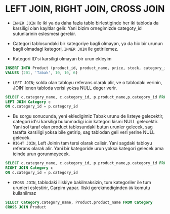# LEFT JOIN, RIGHT JOIN, CROSS JOIN

- `INNER JOIN` ile iki ya da daha fazla tablo birlestiginde her iki tabloda da karsiligi olan kayitlar gelir. Yani bizim ornegimizde categoty_id sutunlarinin eslesmesi gerekir.
- Categori tablosundaki bir kategoriye bagli olmayan, ya da hic bir urunun bagli olmadagi kategori, `INNER JOIN` ile getirilemez.

- Kategori ID'si karsiligi olmayan bir urun ekleyim

```SQL
INSERT INTO Product (product_id, product_name, price, stock, category_id)
VALUES (201, 'Tabak', 10, 10, 6)
```

- `LEFT JOIN`; solda olan tabloyu referans olarak alir, ve o tablodaki verinin, JOIN'lenen tabloda verisi yoksa NULL deger verir.

```SQL
SELECT c.category_name, c.category_id, p.product_name,p.category_id FROM Product p
LEFT JOIN Category c
ON c.category_id = p.category_id
```

- Bu sorgu sonucunda, yeni ekledigimiz Tabak urunu de listeye gelecektir, categori id'si karsiligi bulunmadigi icin kategori kismi NULL gelecektir. Yani sol taraf olan product tablosundaki butun urunler gelecek, sag tarafta karsiligi yoksa bile getirip, sag tablodan geli veri yerine NULL gelecek.
- `RIGHT JOIN`, Left Joinin tam tersi olarak calisir. Yani sagdaki tabloyu referans olarak alir. Yani bir kategoride urun yoksa kategori gelecek ama icinde urun gorunmeyecek.

```SQL
SELECT c.category_name, c.category_id, p.product_name,p.category_id FROM Product p
RIGHT JOIN Category c
ON c.category_id = p.category_id
```

- `CROSS JOIN`, tablodaki iliskiye bakilmaksizin, tum kategoriler ile tum urunleri eslestirir, Carpim yapar. Iliski gerekmediginden `ON` komutu kullanilmaz

```SQL
SELECT Category.category_name, Product.product_name FROM Category
CROSS JOIN Product
```
